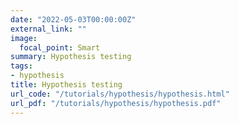 ```yaml
---
date: "2022-05-03T00:00:00Z"
external_link: ""
image:
  focal_point: Smart
summary: Hypothesis testing 
tags:
- hypothesis
title: Hypothesis testing
url_code: "/tutorials/hypothesis/hypothesis.html"
url_pdf: "/tutorials/hypothesis/hypothesis.pdf"
---
```

